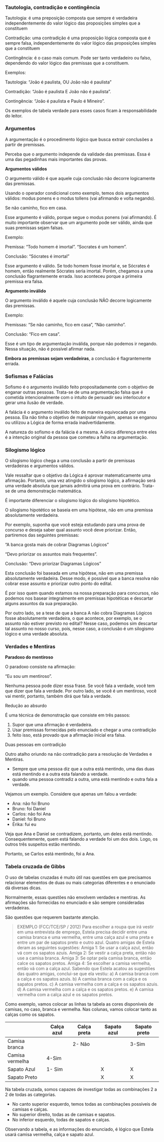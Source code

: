 ### Tautologia, contradição e contingência

Tautologia: é uma preposição composta que sempre é verdadeira independentemente do valor lógico das proposições simples que a constituem

Contradição: uma contradição é uma proposição lógica composta que é sempre falsa, independentemente do valor lógico das proposições simples que a constituem

Contingência: é o caso mais comum. Pode ser tanto verdadeiro ou falso, dependendo do valor lógico das premissas que a constituem.

Exemplos:

Tautologia: “João é paulista, OU João não é paulista”

Contradição: “João é paulista E João não é paulista”.

Contingência: “João é paulista e Paulo é Mineiro”.

Os exemplos de tabela verdade para esses casos ficam à responsabilidade do leitor.

### Argumentos

A argumentação é o procedimento lógico que busca extrair conclusões a partir de premissas.

Perceba que o argumento independe da validade das premissas. Essa é uma das pegadinhas mais importantes das provas.

**Argumentos válidos**

O argumento válido é que aquele cuja conclusão não decorre logicamente das premissas.

Usando o operador condicional como exemplo, temos dois argumentos válidos: modus ponens e o modus tollens (vai afirmando e volta negando).

Se não caminho, fico em casa.

Esse argumento é válido, porque segue o modus ponens (vai afirmando). É muito importante observar que um argumento pode ser válido, ainda que suas premissas sejam falsas.

Exemplo:

Premissa: “Todo homem é imortal”. “Socrates é um homem”.

Conclusão: “Sócrates é imortal”

Esse argumento é válido. Se todo homem fosse imortal e, se Sócrates é homem, então realmente Sócrates seria imortal. Porém, chegamos a uma conclusão flagrantemente errada. Isso aconteceu porque a primeira premissa era falsa.

**Argumento inválido**

O argumento inválido é aquele cuja conclusão NÃO decorre logicamente das premissas.

Exemplo:

Premissas: “Se não caminho, fico em casa”, “Não caminho”.

Conclusão: “Fico em casa”.

Esse é um tipo de argumentação inválida, porque não podemos ir negando. Nessa situação, não é possível afirmar nada.

**Embora as premissas sejam verdadeiras**, a conclusão é flagrantemente errada.

### Sofismas e Falácias

Sofismo é o argumento inválido feito propositadamente com o objetivo de enganar outras pessoas. Trata-se de uma argumentação falsa que é cometida intencionalmente com o intuito de persuadir seu interlocutor e gerar uma ilusão de verdade.

A falácia é o argumento inválido feito de maneira equivocada por uma pessoa. Ela não tinha o objetivo de manipular ninguém, apenas se enganou ou utilizou a Lógica de forma errada inadvertidamente.

A natureza do sofismo e da falácia é a mesma. A única diferença entre eles é a intenção original da pessoa que cometeu a falha na argumentação.

### Silogismo lógico

O silogismo lógico chega a uma conclusão a partir de premissas verdadeiras e argumentos válidos.

Vale ressaltar que o objetivo da Lógica é aprovar matematicamente uma afirmação. Portanto, uma vez atingido o silogismo lógico, a afirmação será uma verdade absoluta que jamais admitirá uma prova em contrário. Trata-se de uma demonstração matemática.

É importante diferenciar o silogismo lógico do silogismo hipotético.

O silogismo hipotético se baseia em uma hipótese, não em uma premissa absolutamente verdadeira.

Por exemplo, suponha que você esteja estudando para uma prova de concurso e deseja saber qual assunto você deve priorizar. Então, partiremos das seguintes premissas:

“A banca gosta mais de cobrar Diagramas Lógicos”

“Devo priorizar os assuntos mais frequentes”.

Conclusão: “Devo priorizar Diagramas Lógicos”

Esta conclusão foi baseada em uma hipótese, não em uma premissa absolutamente verdadeira. Desse modo, é possível que a banca resolva não cobrar esse assunto e priorizar outro ponto do edital.

É por isso quem quando estamos na nossa preparação para concursos, não podemos nos basear integralmente em premissas hipotéticas e descartar alguns assuntos da sua preparação.

Por outro lado, se a tese de que a banca A não cobra Diagramas Lógicos fosse absolutamente verdadeira, o que acontece, por exemplo, se o assunto não estiver previsto no edital? Nesse caso, podemos sim descartar tal assunto no nosso curso, pois, nesse caso, a conclusão é um silogismo lógico e uma verdade absoluta.

### Verdades e Mentiras

**Paradoxo do mentiroso**

O paradoxo consiste na afirmação:

“Eu sou um mentiroso”.

Nenhuma pessoa pode dizer essa frase. Se você fala a verdade, você tem que dizer que fala a verdade. Por outro lado, se você é um mentiroso, você vai mentir, portanto, também dirá que fala a verdade.

Redução ao absurdo

É uma técnica de demonstração que consiste em três passos:

1. Supor que uma afirmação é verdadeira.
2. Usar premissas fornecidas pelo enunciado e chegar a uma contradição
3. feito isso, está provado que a afirmação inicial era falsa.

Duas pessoas em contradição

Outro atalho oriundo na não contradição para a resolução de Verdades e Mentiras.

- Sempre que uma pessoa diz que a outra está mentindo, uma das duas está mentindo e a outra esta falando a verdade.
- quando uma pessoa contradiz a outra, uma está mentindo e outra fala a verdade.

Vejamos um exemplo. Considere que apenas um falou a verdade:

- Ana: não foi Bruno
- Bruno: foi Daniel
- Carlos: não foi Ana
- Daniel: foi Bruno
- Érika: fui eu

Veja que Ana e Daniel se contradizem, portanto, um deles está mentindo. Consequentemente, quem está falando a verdade foi um dos dois. Logo, os outros três suspeitos estão mentindo.

Portanto, se Carlos está mentindo, foi a Ana.

### Tabela cruzada de Gibbs

O uso de tabelas cruzadas é muito útil nas questões em que precisamos relacionar elementos de duas ou mais categorias diferentes e o enunciado dá diversas dicas.

Normalmente, essas questões não envolvem verdades e mentiras. As afirmações são fornecidas no enunciado e são sempre consideradas verdadeiras.

São questões que requerem bastante atenção.

> EXEMPLO (FCC/TCE/SP / 2012) Para escolher a roupa que irá vestir em uma entrevista de emprego, Estela precisa decidir entre uma camisa branca e uma vermelha, entre uma calça azul e uma preta e entre um par de sapatos preto e outro azul. Quatro amigas de Estela deram as seguintes sugestões: Amiga 1: Se usar a calça azul, então vá com os sapatos azuis. Amiga 2: Se vestir a calça preta, então não use a camisa branca. Amiga 3: Se optar pela camisa branca, então calce os sapatos pretos. Amiga 4: Se escolher a camisa vermelha, então vá com a calça azul. Sabendo que Estela acatou as sugestões das quatro amigas, conclui-se que ela vestiu: a) A camisa branca com a calça e os sapatos azuis. b) A camisa branca com a calça e os sapatos pretos. c) A camisa vermelha com a calça e os sapatos azuis. d) A camisa vermelha com a calça e os sapatos pretos. e) A camisa vermelha com a calça azul e os sapatos pretos.

Como exemplo, vamos colocar as linhas ta tabela as cores disponíveis de camisas, no caso, branca e vermelha. Nas colunas, vamos colocar tanto as calças como os sapatos.

||Calça azul|Calça preta|Sapato azul|Sapato preto|
|---|---|---|---|---|
|Camisa branca||2- Não||3-Sim|
|Camisa vermelha|4-Sim||||
|Sapato Azul|1- Sim||X|X|
|Sapato Preto|||X|X|

Na tabela cruzada, somos capazes de investigar todas as combinações 2 a 2 de todas as categorias.

- No canto superior esquerdo, temos todas as combinações possíveis de camisas e calças.
- No superior direito, todas as de camisas e sapatos.
- No inferior esquerdo, todas de sapatos e calças.

Observando a tabela, e as informações do enunciado, é lógico que Estela usará camisa vermelha, calça e sapato azul.